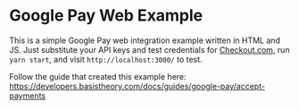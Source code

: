 # Google Pay Web Example

This is a simple Google Pay web integration example written in HTML and JS. Just substitute your API keys and test credentials for [Checkout.com](https://checkout.com), run `yarn start`, and visit `http://localhost:3000/` to test.

Follow the guide that created this example here: https://developers.basistheory.com/docs/guides/google-pay/accept-payments
